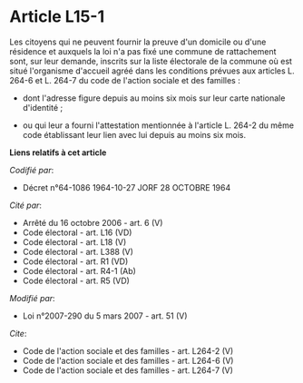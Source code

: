 # Article L15-1

Les citoyens qui ne peuvent fournir la preuve d'un domicile ou d'une résidence et auxquels la loi n'a pas fixé une commune de
rattachement sont, sur leur demande, inscrits sur la liste électorale de la commune où est situé l'organisme d'accueil agréé
dans les conditions prévues aux articles L. 264-6 et L. 264-7 du code de l'action sociale et des familles :

- dont l'adresse figure depuis au moins six mois sur leur carte nationale d'identité ;

- ou qui leur a fourni l'attestation mentionnée à l'article L. 264-2 du même code établissant leur lien avec lui depuis au
moins six mois.

**Liens relatifs à cet article**

_Codifié par_:

  - Décret n°64-1086 1964-10-27 JORF 28 OCTOBRE 1964

_Cité par_:

  - Arrêté du 16 octobre 2006 - art. 6 (V)
  - Code électoral - art. L16 (VD)
  - Code électoral - art. L18 (V)
  - Code électoral - art. L388 (V)
  - Code électoral - art. R1 (VD)
  - Code électoral - art. R4-1 (Ab)
  - Code électoral - art. R5 (VD)

_Modifié par_:

  - Loi n°2007-290 du 5 mars 2007 - art. 51 (V)

_Cite_:

  - Code de l'action sociale et des familles - art. L264-2 (V)
  - Code de l'action sociale et des familles - art. L264-6 (V)
  - Code de l'action sociale et des familles - art. L264-7 (V)
